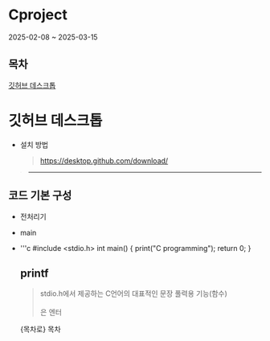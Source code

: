 # Cproject
 2025-02-08 ~ 2025-03-15

## 목차
[깃허브 데스크톱](#깃허브-데스크톱)

# 깃허브 데스크톱

+ 설치 방법
  > https://desktop.github.com/download/
><hr/>

## 코드 기본 구성
+ 전처리기
+ main
+ '''c
  #include <stdio.h>
  int main()
  {
      print("C programming");
      return 0;
  }

  ## printf
  > stdio.h에서 제공하는 C언어의 대표적인 문장 풀력용 기능(함수)<br>
  <br>은 엔터

  {목차로} 목차
